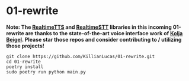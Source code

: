 # 01-rewrite

**Note: The [RealtimeTTS](https://github.com/KoljaB/RealtimeTTS) and [RealtimeSTT](https://github.com/KoljaB/RealtimeSTT) libraries in this incoming 01-rewrite are thanks to the state-of-the-art voice interface work of [Kolja Beigel](https://github.com/KoljaB). Please star those repos and consider contributing to / utilizing those projects!**

```shell
git clone https://github.com/KillianLucas/01-rewrite.git
cd 01-rewrite
poetry install
sudo poetry run python main.py
```

